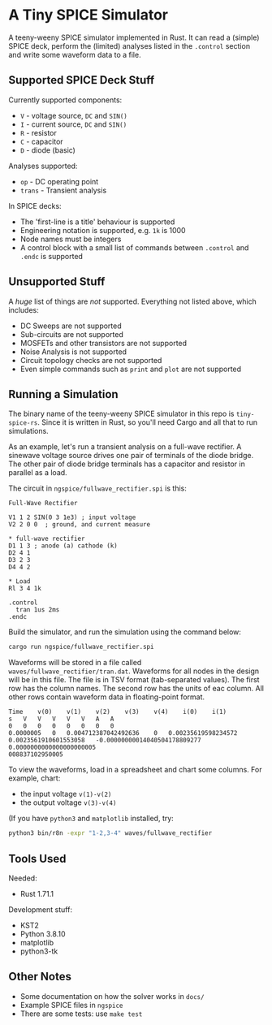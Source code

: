 A Tiny SPICE Simulator
======================

A teeny-weeny SPICE simulator implemented in Rust. It can read a (simple) SPICE
deck, perform the (limited) analyses listed in the `.control` section and write
some waveform data to a file.


Supported SPICE Deck Stuff
--------------------------
Currently supported components:
* `V` - voltage source, `DC` and `SIN()`
* `I` - current source, `DC` and `SIN()`
* `R` - resistor
* `C` - capacitor
* `D` - diode (basic)

Analyses supported:
* `op`    - DC operating point
* `trans` - Transient analysis

In SPICE decks:
* The 'first-line is a title' behaviour is supported
* Engineering notation is supported, e.g. `1k` is 1000
* Node names must be integers
* A control block with a small list of commands between `.control` and `.endc` is
  supported


Unsupported Stuff
-----------------
A _huge_ list of things are _not_ supported. Everything not listed above, which
includes:
* DC Sweeps are not supported
* Sub-circuits are not supported
* MOSFETs and other transistors are not supported
* Noise Analysis is not supported
* Circuit topology checks are not supported
* Even simple commands such as `print` and `plot` are not supported


Running a Simulation
---------------------
The binary name of the teeny-weeny SPICE simulator in this repo is `tiny-spice-rs`.
Since it is written in Rust, so you'll need Cargo and all that to run simulations.

As an example, let's run a transient analysis on a full-wave rectifier. A sinewave
voltage source drives one pair of terminals of the diode bridge. The other pair
of diode bridge terminals has a capacitor and resistor in parallel as a load.

The circuit in `ngspice/fullwave_rectifier.spi` is this:

```spice
Full-Wave Rectifier

V1 1 2 SIN(0 3 1e3) ; input voltage
V2 2 0 0  ; ground, and current measure

* full-wave rectifier
D1 1 3 ; anode (a) cathode (k)
D2 4 1
D3 2 3
D4 4 2

* Load
Rl 3 4 1k

.control
  tran 1us 2ms 
.endc
```

Build the simulator, and run the simulation using the command below:

```bash
cargo run ngspice/fullwave_rectifier.spi
```

Waveforms will be stored in a file called `waves/fullwave_rectifier/tran.dat`.
Waveforms for all nodes in the design will be in this file. The file is in
TSV format (tab-separated values). The first row has the column names. The
second row has the units of eac column. All other rows contain waveform data
in floating-point format.

```TSV
Time	v(0)	v(1)	v(2)	v(3)	v(4)	i(0)	i(1)
s	V	V	V	V	V	A	A
0	0	0	0	0	0	0	0
0.0000005	0	0.004712387042492636	0	0.00235619598234572	
0.0023561910601553058	-0.00000000014040504178809277	0.0000000000000000000005
008837102950005
```

To view the waveforms, load in a spreadsheet and chart some columns. For example, chart:
* the input voltage `v(1)-v(2)`
* the output voltage `v(3)-v(4)`

(If you have `python3` and `matplotlib` installed, try:

```bash
python3 bin/r8n -expr "1-2,3-4" waves/fullwave_rectifier
```

Tools Used
----------------------

Needed:
* Rust 1.71.1

Development stuff:
* KST2 
* Python 3.8.10
 * matplotlib
 * python3-tk


Other Notes
-----------
* Some documentation on how the solver works in `docs/`
* Example SPICE files in `ngspice`
* There are some tests: use `make test`

